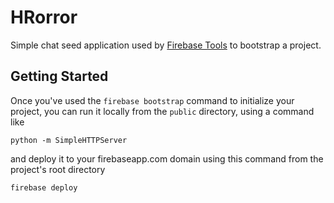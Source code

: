 HRorror
=========

Simple chat seed application used by [Firebase Tools](https://github.com/firebase/firebase-tools)
to bootstrap a project.

## Getting Started

Once you've used the `firebase bootstrap` command to initialize your project,
you can run it locally from the `public` directory, using a command like

    python -m SimpleHTTPServer

and deploy it to your firebaseapp.com domain using this command from the
project's root directory

    firebase deploy
